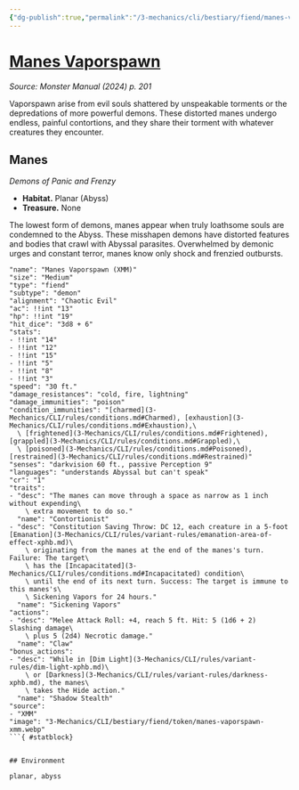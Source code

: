 ```yaml
---
{"dg-publish":true,"permalink":"/3-mechanics/cli/bestiary/fiend/manes-vaporspawn-xmm/","tags":["ttrpg-cli/compendium/src/5e/xmm","ttrpg-cli/monster/cr/1","ttrpg-cli/monster/environment/abyss","ttrpg-cli/monster/environment/planar","ttrpg-cli/monster/size/medium","ttrpg-cli/monster/type/fiend/demon"],"noteIcon":""}
---
```


# [Manes Vaporspawn](3-Mechanics\CLI\bestiary\fiend/manes-vaporspawn-xmm.md)
*Source: Monster Manual (2024) p. 201*  

Vaporspawn arise from evil souls shattered by unspeakable torments or the depredations of more powerful demons. These distorted manes undergo endless, painful contortions, and they share their torment with whatever creatures they encounter.

## Manes

*Demons of Panic and Frenzy*

- **Habitat.** Planar (Abyss)  
- **Treasure.** None  

The lowest form of demons, manes appear when truly loathsome souls are condemned to the Abyss. These misshapen demons have distorted features and bodies that crawl with Abyssal parasites. Overwhelmed by demonic urges and constant terror, manes know only shock and frenzied outbursts.

```statblock
"name": "Manes Vaporspawn (XMM)"
"size": "Medium"
"type": "fiend"
"subtype": "demon"
"alignment": "Chaotic Evil"
"ac": !!int "13"
"hp": !!int "19"
"hit_dice": "3d8 + 6"
"stats":
- !!int "14"
- !!int "12"
- !!int "15"
- !!int "5"
- !!int "8"
- !!int "3"
"speed": "30 ft."
"damage_resistances": "cold, fire, lightning"
"damage_immunities": "poison"
"condition_immunities": "[charmed](3-Mechanics/CLI/rules/conditions.md#Charmed), [exhaustion](3-Mechanics/CLI/rules/conditions.md#Exhaustion),\
  \ [frightened](3-Mechanics/CLI/rules/conditions.md#Frightened), [grappled](3-Mechanics/CLI/rules/conditions.md#Grappled),\
  \ [poisoned](3-Mechanics/CLI/rules/conditions.md#Poisoned), [restrained](3-Mechanics/CLI/rules/conditions.md#Restrained)"
"senses": "darkvision 60 ft., passive Perception 9"
"languages": "understands Abyssal but can't speak"
"cr": "1"
"traits":
- "desc": "The manes can move through a space as narrow as 1 inch without expending\
    \ extra movement to do so."
  "name": "Contortionist"
- "desc": "Constitution Saving Throw: DC 12, each creature in a 5-foot [Emanation](3-Mechanics/CLI/rules/variant-rules/emanation-area-of-effect-xphb.md)\
    \ originating from the manes at the end of the manes's turn. Failure: The target\
    \ has the [Incapacitated](3-Mechanics/CLI/rules/conditions.md#Incapacitated) condition\
    \ until the end of its next turn. Success: The target is immune to this manes's\
    \ Sickening Vapors for 24 hours."
  "name": "Sickening Vapors"
"actions":
- "desc": "Melee Attack Roll: +4, reach 5 ft. Hit: 5 (1d6 + 2) Slashing damage\
    \ plus 5 (2d4) Necrotic damage."
  "name": "Claw"
"bonus_actions":
- "desc": "While in [Dim Light](3-Mechanics/CLI/rules/variant-rules/dim-light-xphb.md)\
    \ or [Darkness](3-Mechanics/CLI/rules/variant-rules/darkness-xphb.md), the manes\
    \ takes the Hide action."
  "name": "Shadow Stealth"
"source":
- "XMM"
"image": "3-Mechanics/CLI/bestiary/fiend/token/manes-vaporspawn-xmm.webp"
```{ #statblock}


## Environment

planar, abyss